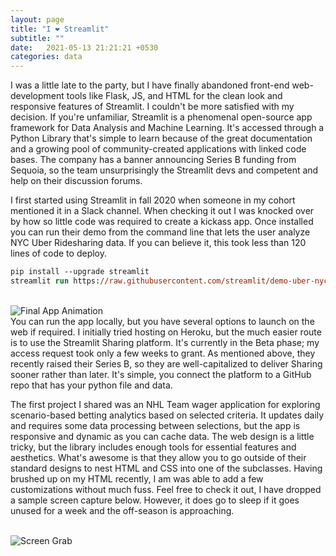 ```yaml
---
layout: page
title: "I ❤️ Streamlit"
subtitle: ""
date:   2021-05-13 21:21:21 +0530
categories: data
---
```


I was a little late to the party, but I have finally abandoned front-end web-development tools like Flask, JS, and HTML 
for the clean look and responsive features of Streamlit.  I couldn't be more satisfied with my decision. If you're unfamiliar,
Streamlit is a phenomenal open-source app framework for Data Analysis and Machine Learning. It's accessed through a Python Library 
that's simple to learn because of the great documentation and a growing pool of community-created applications with linked code bases. 
The company has a banner announcing Series B funding from Sequoia,
so the team unsurprisingly the Streamlit devs and competent and help on their discussion forums.

I first started using Streamlit in fall 2020 when someone in my cohort mentioned it in a Slack channel. When checking it out
I was knocked over by how so little code was required to create a kickass app. Once installed you can run their demo from the 
command line that lets the user analyze NYC Uber Ridesharing data. If you can believe it, this took less than 120 lines of code to deploy.

```ps
pip install --upgrade streamlit
streamlit run https://raw.githubusercontent.com/streamlit/demo-uber-nyc-pickups/master/streamlit_app.py
```
  
\
![Final App Animation](https://github.com/streamlit/streamlit/raw/develop/docs/_static/img/uber_horiz.gif "Final App Animation")
\
You can run the app locally, but you have several options to launch on the web if required. I initially tried hosting on Heroku, but 
the much easier route is to use the Streamlit Sharing platform. It's currently in the Beta phase; my access request took only a few weeks to grant.
As mentioned above, they recently raised their Series B, so they are well-capitalized to deliver Sharing sooner rather than later. It's simple, you
connect the platform to a GitHub repo that has your python file and data. 

The first project I shared was an NHL Team wager application for exploring scenario-based betting analytics based on selected criteria. It updates 
daily and requires some data processing between selections, but the app is responsive and dynamic as you can cache data. The web design is a little tricky, but the library includes enough tools for
essential features and aesthetics. What's awesome is that they allow you to go outside of their standard designs to nest HTML and CSS into one of the subclasses.
Having brushed up on my HTML recently, I am was able to add a few customizations without much fuss.  Feel free to check it out, I have dropped a sample
screen capture below. However, it does go to sleep if it goes unused for a week and the off-season is approaching.


\
![Screen Grab](https://github.com/jfm-data/jfm-data.github.io/assets/img/nhl_wagers_team.png "My First project")
